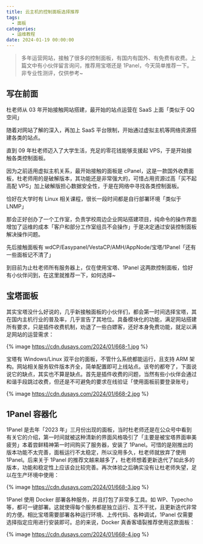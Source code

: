 ```yaml
---
title: 云主机的控制面板选择推荐
tags:
  - 面板
categories:
  - 运维教程
date: 2024-01-19 00:00:00
---
```


> 多年运营网站，接触了很多的控制面板，有国内有国外、有免费有收费。上篇文中有小伙伴留言询问，推荐用宝塔还是 1Panel，今天简单推荐一下。非专业性测评，仅供参考~

<!-- more -->

## 写在前面

杜老师从 03 年开始接触网站搭建，最开始的站点运营在 SaaS 上面「类似于 QQ 空间」

随着对网站了解的深入，再加上 SaaS 平台限制，开始通过虚拟主机等网络资源搭建各类的站点。

直到 09 年杜老师迈入了大学生活，充足的零花钱能够支援起 VPS，于是开始接触各类控制面板。

因为之前适用虚拟主机关系，最开始接触的面板是 cPanel，这是一款国外收费面板，杜老师用的是破解版本，其功能还是非常强大的，可惜占用资源过高「买不起高配 VPS」加上破解版担心数据安全性，于是在网络中寻找各类控制面板。

恰好在大学时有 Linux 相关课程，很长一段时间都是自行部署环境「类似于 LNMP」

那会正好创办了一个工作室，负责学校周边企业网站搭建项目，纯命令的操作界面增加了运维的成本「客户和部分工作室组员不会操作」于是决定通过安装控制面板解决操作问题。

先后接触面板有 wdCP/Easypanel/VestaCP/AMH/AppNode/宝塔/1Panel「还有一些面板记不清了」

到目前为止杜老师所有服务器上，仅在使用宝塔、1Panel 这两款控制面板，恰好有小伙伴问到，在这里就推荐一下，如何选择~

## 宝塔面板

其实宝塔没什么好说的，几乎新接触面板的小伙伴们，都会第一时间选择宝塔，其在国内主机行业的普及率，几乎宣告了其地位。具备模块化的功能，满足网站搭建所有要求，只是插件收费机制，劝退了一些白嫖客，还好本身免费功能，就足以满足网站的运营需求：

{% image https://cdn.dusays.com/2024/01/668-1.jpg %}

宝塔有 Windows/Linux 双平台的面板，不管什么系统都能运行，且支持 ARM 架构。网站相关服务软件版本齐全，简单配置即可上线站点。该夸的都夸了，下面说说它的缺点，其实也不算是缺点。首先是插件收费的问题，当然有些小伙伴会通过和谐手段跳过收费，但还是不可避免的要求在线验证「使用面板前要登录账号」

{% image https://cdn.dusays.com/2024/01/668-2.jpg %}

## 1Panel 容器化

1Panel 是去年「2023 年」三月份出现的面板，当时杜老师还是在公众号中看到有关它的介绍，第一时间就被这种清新的界面风格吸引了「主要是被宝塔界面审美疲劳」本着尝鲜精神第一时间购买了服务器，安装了 1Panel。可惜的是刚推出的版本功能不太完善，面板运行不太稳定，所以没用多久，杜老师就放弃了使用 1Panel。后来关于 1Panel 的推荐文越来越多了，杜老师想着更新迭代了如此多的版本，功能和稳定性上应该会比较完善。再次体验之后确实没有让杜老师失望，足以在生产环境中使用：

{% image https://cdn.dusays.com/2024/01/668-3.jpg %}

1Panel 使用 Docker 部署各种服务，并且打包了非常多工具。如 WP、Typecho 等，都可一键部署。这就使得每个服务都是独立运行、互不干扰，且更新迭代非常的方便。相比宝塔需要部署各种运行环境、上传代码、各种调试，1Panel 仅需要选择指定应用进行安装即可。总的来说，Docker 真香客墙裂推荐使用这款面板：

{% image https://cdn.dusays.com/2024/01/668-4.jpg %}